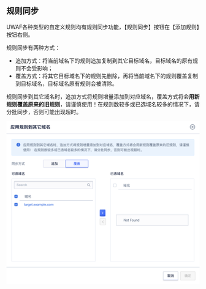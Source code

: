 ## 规则同步

UWAF各种类型的自定义规则均有规则同步功能，【规则同步】按钮在【添加规则】按钮右侧。

规则同步有两种方式：
- 追加方式：将当前域名下的规则追加复制到其它目标域名，目标域名的原有规则不会受影响；
- 覆盖方式：将其它目标域名下的规则先删除，再将当前域名下的规则覆盖复制到目标域名，目标域名原有规则会被清除。

规则同步到其它域名时，追加方式将规则增量添加到对应域名，覆盖方式将会**用新规则覆盖原来的旧规则**，请谨慎使用！在规则数较多或已选域名较多的情况下，请分批同步，否则可能出现超时。

![rule_sync_img_1](/images/rule_sync_img_1.png)
